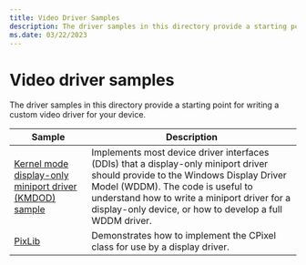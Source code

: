 ```yaml
---
title: Video Driver Samples
description: The driver samples in this directory provide a starting point for writing a custom video driver for your device.
ms.date: 03/22/2023
---
```


# Video driver samples

The driver samples in this directory provide a starting point for writing a custom video driver for your device.

| Sample | Description |
| --- | --- |
| [Kernel mode display-only miniport driver (KMDOD) sample](/samples/microsoft/windows-driver-samples/kernel-mode-display-only-miniport-driver-kmdod-sample)  | Implements most device driver interfaces (DDIs) that a display-only miniport driver should provide to the Windows Display Driver Model (WDDM). The code is useful to understand how to write a miniport driver for a display-only device, or how to develop a full WDDM driver. |
| [PixLib](/samples/microsoft/windows-driver-samples/pixlib-sample) | Demonstrates how to implement the CPixel class for use by a display driver. |
